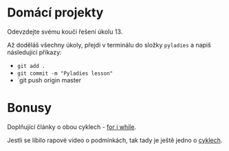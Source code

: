 # Domácí projekty

Odevzdejte svému kouči řešení úkolu 13.

Až doděláš všechny úkoly, přejdi v terminálu do složky `pyladies` a napiš následující příkazy:
  - `git add .`
  - `git commit -m "Pyladies lesson"`
  - `git push origin master

# Bonusy

Doplňující články o obou cyklech - [for i while](https://www.pythonforbeginners.com/loops/).

Jestli se líbilo rapové video o podmínkách, tak tady je ještě jedno o [cyklech](https://www.flocabulary.com/unit/coding-for-loops/).